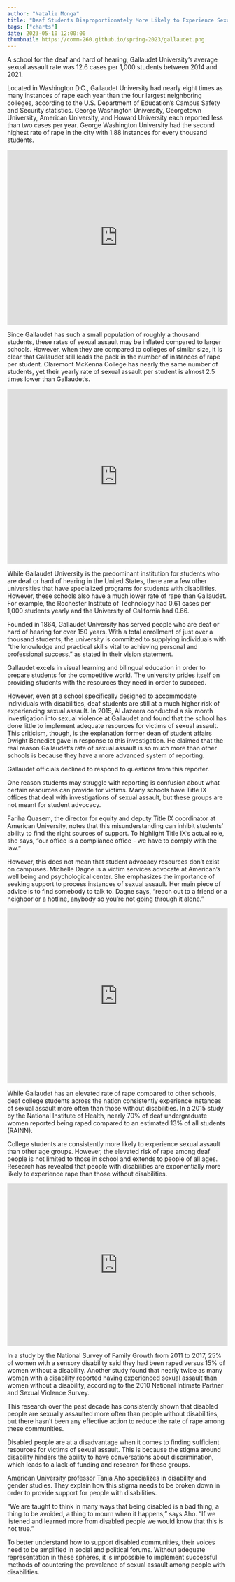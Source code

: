 ```yaml
---
author: "Natalie Monga"
title: "Deaf Students Disproportionately More Likely to Experience Sexual Assault"
tags: ["charts"]
date: 2023-05-10 12:00:00
thumbnail: https://comm-260.github.io/spring-2023/gallaudet.png
---
```


A school for the deaf and hard of hearing, Gallaudet University’s average sexual assault rate was 12.6 cases per 1,000 students between 2014 and 2021. 

Located in Washington D.C., Gallaudet University had nearly eight times as many instances of rape each year than the four largest neighboring colleges, according to the U.S. Department of Education’s Campus Safety and Security statistics. George Washington University, Georgetown University, American University, and Howard University each reported less than two cases per year. George Washington University had the second highest rate of rape in the city with 1.88 instances for every thousand students.

<iframe title="Rate of Rape on D.C. College Campuses" aria-label="Column Chart" id="datawrapper-chart-2HsxF" src="https://datawrapper.dwcdn.net/2HsxF/1/" scrolling="no" frameborder="0" style="width: 0; min-width: 100% !important; border: none;" height="400" data-external="1"></iframe><script type="text/javascript">!function(){"use strict";window.addEventListener("message",(function(a){if(void 0!==a.data["datawrapper-height"]){var e=document.querySelectorAll("iframe");for(var t in a.data["datawrapper-height"])for(var r=0;r<e.length;r++)if(e[r].contentWindow===a.source){var i=a.data["datawrapper-height"][t]+"px";e[r].style.height=i}}}))}();</script>

Since Gallaudet has such a small population of roughly a thousand students, these rates of sexual assault may be inflated compared to larger schools. However, when they are compared to colleges of similar size, it is clear that Gallaudet still leads the pack in the number of instances of rape per student. Claremont McKenna College has nearly the same number of students, yet their yearly rate of sexual assault per student is almost 2.5 times lower than Gallaudet’s. 

<iframe title="Rate of Rape on Small College Campuses " aria-label="Column Chart" id="datawrapper-chart-Durp2" src="https://datawrapper.dwcdn.net/Durp2/1/" scrolling="no" frameborder="0" style="width: 0; min-width: 100% !important; border: none;" height="400" data-external="1"></iframe><script type="text/javascript">!function(){"use strict";window.addEventListener("message",(function(a){if(void 0!==a.data["datawrapper-height"]){var e=document.querySelectorAll("iframe");for(var t in a.data["datawrapper-height"])for(var r=0;r<e.length;r++)if(e[r].contentWindow===a.source){var i=a.data["datawrapper-height"][t]+"px";e[r].style.height=i}}}))}();</script>

While Gallaudet University is the predominant institution for students who are deaf or hard of hearing in the United States, there are a few other universities that have specialized programs for students with disabilities. However, these schools also have a much lower rate of rape than Gallaudet. For example, the Rochester Institute of Technology had 0.61 cases per 1,000 students yearly and the University of California had 0.66. 

Founded in 1864, Gallaudet University has served people who are deaf or hard of hearing for over 150 years. With a total enrollment of just over a thousand students, the university is committed to supplying individuals with “the knowledge and practical skills vital to achieving personal and professional success,” as stated in their vision statement. 

Gallaudet excels in visual learning and bilingual education in order to prepare students for the competitive world. The university prides itself on providing students with the resources they need in order to succeed.

However, even at a school specifically designed to accommodate individuals with disabilities, deaf students are still at a much higher risk of experiencing sexual assault. In 2015, Al Jazeera conducted a six month investigation into sexual violence at Gallaudet and found that the school has done little to implement adequate resources for victims of sexual assault. This criticism, though, is the explanation former dean of student affairs Dwight Benedict gave in response to this investigation. He claimed that the real reason Gallaudet’s rate of sexual assault is so much more than other schools is because they have a more advanced system of reporting. 

Gallaudet officials declined to respond to questions from this reporter.

One reason students may struggle with reporting is confusion about what certain resources can provide for victims. Many schools have Title IX offices that deal with investigations of sexual assault, but these groups are not meant for student advocacy. 

Fariha Quasem, the director for equity and deputy Title IX coordinator at American University, notes that this misunderstanding can inhibit students’ ability to find the right sources of support. To highlight Title IX’s actual role, she says, “our office is a compliance office - we have to comply with the law.” 

However, this does not mean that student advocacy resources don’t exist on campuses. Michelle Dagne is a victim services advocate at American’s well being and psychological center. She emphasizes the importance of seeking support to process instances of sexual assault. Her main piece of advice is to find somebody to talk to. Dagne says, “reach out to a friend or a neighbor or a hotline, anybody so you’re not going through it alone.”

<iframe title="Rate of Rape Between 2014-2021 at D.C. Colleges" aria-label="Interactive line chart" id="datawrapper-chart-uTbzS" src="https://datawrapper.dwcdn.net/uTbzS/1/" scrolling="no" frameborder="0" style="width: 0; min-width: 100% !important; border: none;" height="400" data-external="1"></iframe><script type="text/javascript">!function(){"use strict";window.addEventListener("message",(function(a){if(void 0!==a.data["datawrapper-height"]){var e=document.querySelectorAll("iframe");for(var t in a.data["datawrapper-height"])for(var r=0;r<e.length;r++)if(e[r].contentWindow===a.source){var i=a.data["datawrapper-height"][t]+"px";e[r].style.height=i}}}))}();</script>

While Gallaudet has an elevated rate of rape compared to other schools, deaf college students across the nation consistently experience instances of sexual assault more often than those without disabilities. In a 2015 study by the National Institute of Health, nearly 70% of deaf undergraduate women reported being raped compared to an estimated 13% of all students (RAINN). 

College students are consistently more likely to experience sexual assault than other age groups. However, the elevated risk of rape among deaf people is not limited to those in school and extends to people of all ages. Research has revealed that people with disabilities are exponentially more likely to experience rape than those without disabilities. 

<iframe title="Percent of Women that Have Experienced Rape" aria-label="Multiple Pies" id="datawrapper-chart-l6k5F" src="https://datawrapper.dwcdn.net/l6k5F/1/" scrolling="no" frameborder="0" style="width: 0; min-width: 100% !important; border: none;" height="371" data-external="1"></iframe><script type="text/javascript">!function(){"use strict";window.addEventListener("message",(function(a){if(void 0!==a.data["datawrapper-height"]){var e=document.querySelectorAll("iframe");for(var t in a.data["datawrapper-height"])for(var r=0;r<e.length;r++)if(e[r].contentWindow===a.source){var i=a.data["datawrapper-height"][t]+"px";e[r].style.height=i}}}))}();</script>

In a study by the National Survey of Family Growth from 2011 to 2017, 25% of women with a sensory disability said they had been raped versus 15% of women without a disability. Another study found that nearly twice as many women with a disability reported having experienced sexual assault than women without a disability, according to the 2010 National Intimate Partner and Sexual Violence Survey. 

This research over the past decade has consistently shown that disabled people are sexually assaulted more often than people without disabilities, but there hasn’t been any effective action to reduce the rate of rape among these communities. 

Disabled people are at a disadvantage when it comes to finding sufficient resources for victims of sexual assault. This is because the stigma around disability hinders the ability to have conversations about discrimination, which leads to a lack of funding and research for these groups. 

American University professor Tanja Aho specializes in disability and gender studies. They explain how this stigma needs to be broken down in order to provide support for people with disabilities. 

“We are taught to think in many ways that being disabled is a bad thing, a thing to be avoided, a thing to mourn when it happens,” says Aho. “If we listened and learned more from disabled people we would know that this is not true.”

To better understand how to support disabled communities, their voices need to be amplified in social and political forums. Without adequate representation in these spheres, it is impossible to implement successful methods of countering the prevalence of sexual assault among people with disabilities. 
